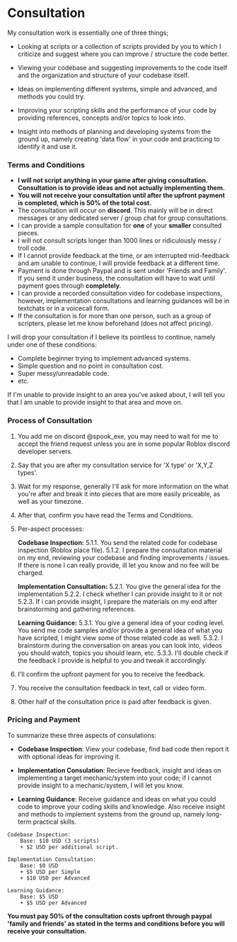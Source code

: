 
# Consultation

My consultation work is essentially one of three things;
- Looking at scripts or a collection of scripts provided by you to which I criticize and suggest where you can improve / structure the code better.

- Viewing your codebase and suggesting improvements to the code itself and the organization and structure of your codebase itself.

- Ideas on implementing different systems, simple and advanced, and methods you could try.

- Improving your scripting skills and the performance of your code by providing references, concepts and/or topics to look into.

- Insight into methods of planning and developing systems from the ground up, namely creating 'data flow' in your code and practicing to identify it and use it.

### Terms and Conditions

- **I will not script anything in your game after giving consultation. Consultation is to provide ideas and not actually implementing them.**
- **You will not receive your consultation until after the upfront payment is completed, which is 50% of the total cost.**
- The consultation will occur on **discord**. This mainly will be in direct messages or any dedicated server / group chat for group consultations.
- I can provide a sample consultation for **one** of your **smaller** consulted pieces.
- I will not consult scripts longer than 1000 lines or ridiculously messy / troll code.
- If I cannot provide feedback at the time, or am interrupted mid-feedback and am unable to continue, I will provide feedback at a different time.
- Payment is done through Paypal and is sent under 'Friends and Family'. If you send it under business, the consultation will have to wait until payment goes through **completely**.
- I can provide a recorded consultation video for codebase inspections, however, implementation consultations and learning guidances will be in textchats or in a voicecall form.
- If the consultation is for more than one person, such as a group of scripters, please let me know beforehand (does not affect pricing).

I will drop your consultation if I believe its pointless to continue, namely under one of these conditions:
- Complete beginner trying to implement advanced systems.
- Simple question and no point in consultation cost.
- Super messy/unreadable code.
- etc.

If I'm unable to provide insight to an area you've asked about, I will tell you that I am unable to provide insight to that area and move on.

### Process of Consultation

1. You add me on discord @spook_exe, you may need to wait for me to accept the friend request unless you are in some popular Roblox discord developer servers.
2. Say that you are after my consultation service for 'X type' or 'X,Y,Z types'.
3. Wait for my response, generally I'll ask for more information on the what you're after and break it into pieces that are more easily priceable, as well as your timezone.
4. After that, confirm you have read the Terms and Conditions.

5. Per-aspect processes:

	**Codebase Inspection:**
	5.1.1. You send the related code for codebase inspection (Roblox place file).
	5.1.2. I prepare the consultation material on my end, reviewing your codebase and finding improvements / issues. If there is none I can really provide, ill let you know and no fee will be charged.

	**Implementation Consultation:**
	5.2.1. You give the general idea for the implementation
	5.2.2. I check whether I can provide insight to it or not
	5.2.3. If i can provide insight, I prepare the materials on my end after brainstorming and gathering references.

	**Learning Guidance:**
	5.3.1. You give a general idea of your coding level. You send me code samples and/or provide a general idea of what you have scripted, I might view some of those related code as well.
	5.3.2. I brainstorm during the conversation on areas you can look into, videos you should watch, topics you should learn, etc.
	5.3.3. I'll double check if the feedback I provide is helpful to you and tweak it accordingly.

6. I'll confirm the upfront payment for you to receive the feedback.
7. You receive the consultation feedback in text, call or video form.
8. Other half of the consultation price is paid after feedback is given.

### Pricing and Payment

To summarize these three aspects of consulations:
- **Codebase Inspection**: View your codebase, find bad code then report it with optional ideas for improving it.

- **Implementation Consulation**: Recieve feedback, insight and ideas on implementing a target mechanic/system into your code; if I cannot provide insight to a mechanic/system, I will let you know.

- **Learning Guidance**: Receive guidance and ideas on what you could code to improve your coding skills and knowledge. Also receive insight and methods to implement systems from the ground up, namely long-term practical skills.

```
Codebase Inspection:
	Base: $10 USD (3 scripts)
	+ $2 USD per additional script.

Implementation Consultation:
	Base: $0 USD
	+ $5 USD per Simple
	+ $10 USD per Advanced

Learning Guidance:
	Base: $5 USD
	+ $5 USD per Advanced
```

**You must pay 50% of the consultation costs upfront through paypal 'family and friends' as stated in the terms and conditions before you will receive your consultation.**
